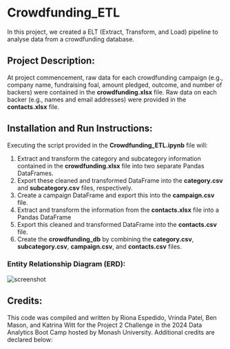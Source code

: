 # Crowdfunding_ETL
In this project, we created a ELT (Extract, Transform, and Load) pipeline to analyse data from a crowdfunding database. 


## Project Description:
At project commencement, raw data for each crowdfunding campaign (e.g., company name, fundraising foal, amount pledged, outcome, and number of backers) were contained in the **crowdfunding.xlsx** file. Raw data on each backer (e.g., names and email addresses) were provided  in the **contacts.xlsx** file.


## Installation and Run Instructions: 
Executing the script provided in the **Crowdfunding_ETL.ipynb** file will:
1. Extract and transform the category and subcategory information contained in the **crowdfunding.xlsx** file into two separate Pandas DataFrames.
2. Export these cleaned and transformed DataFrame into the **category.csv** and **subcategory.csv** files, respectively.
3. Create a campaign DataFrame and export this into the **campaign.csv** file.
4. Extract and transform the information from the **contacts.xlsx** file into a Pandas DataFrame
5. Export this cleaned and transformed DataFrame into the **contacts.csv** file.
6. Create the **crowdfunding_db** by combining the **category.csv**, **subcategory.csv**, **campaign.csv**, and **contacts.csv** files.

### Entity Relationship Diagram (ERD):


![screenshot](https://github.com/riona1224/Crowdfunding_ETL/assets/156146173/451258c1-246b-4af3-9ce7-69ccdf04ed52)




## Credits:
This code was compiled and written by Riona Espedido, Vrinda Patel, Ben Mason, and Katrina Witt for the Project 2 Challenge in the 2024 Data Analytics Boot Camp hosted by Monash University. Additional credits are declared below:



